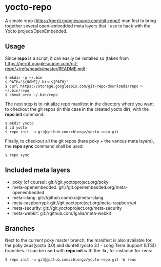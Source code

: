 # yocto-repo

A simple repo (https://gerrit.googlesource.com/git-repo/) manifest to bring together several open-embedded meta layers that I use to hack with the Yocto project/OpenEmbedded.

## Usage

Since **repo** is a script, it can easily be installed so (taken from https://gerrit.googlesource.com/git-repo/+/refs/heads/master/README.md):

    $ mkdir -p ~/.bin
    $ PATH="${HOME}/.bin:${PATH}"
    $ curl https://storage.googleapis.com/git-repo-downloads/repo > ~/.bin/repo
    $ chmod a+rx ~/.bin/repo

The next step is to initialize repo manifest in the directory where you want to checkout the git repos (in this case in the created yocto dir), with the **repo init** command:

    $ mkdir yocto
    $ cd yocto
    $ repo init -u git@github.com:chlongv/yocto-repo.git

Finally, to checkout all the git repos (here poky + the various meta layers), the **repo sync** command shall be used:

    $ repo sync

## Included meta layers

* poky (of course): git://git.yoctoproject.org/poky
* meta-openembedded: git://git.openembedded.org/meta-openembedded
* meta-clang: git://github.com/kraj/meta-clang
* meta-raspberrypi: git://git.yoctoproject.org/meta-raspberrypi
* meta-security: git://git.yoctoproject.org/meta-security
* meta-webkit: git://github.com/Igalia/meta-webkit

## Branches

Next to the current poky master branch, the manifest is also available for the poky zeus(yocto 3.0) and dunfell (yocto 3.1 - Long Term Support (LTS)) branches.
It can be used with **repo init** with the **-b <branchname>**, for instance for zeus:

    $ repo init -u git@github.com:chlongv/yocto-repo.git -b zeus
